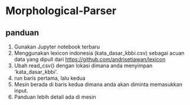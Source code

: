 # Morphological-Parser
## panduan
1. Gunakan Jupyter notebook terbaru
2. Menggunakan lexicon indonesia (kata_dasar_kbbi.csv) sebagai acuan data yang dipull dari https://github.com/andrisetiawan/lexicon
3. Ubah read_csv() dengan lokasi dimana anda menyimpan 'kata_dasar_kbbi'.
4. run baris pertama, lalu kedua
5. Mesin berada di baris kedua dimana anda akan diminta memasukkan input.
6. Panduan lebih detail ada di mesin
